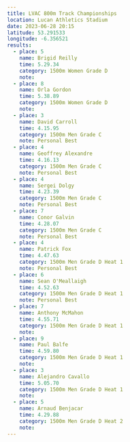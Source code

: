 ```yaml
---
title: LVAC 800m Track Championships
location: Lucan Athletics Stadium
date: 2023-06-28 20:15
latitude: 53.291533 
longitude: -6.356521
results:
  - place: 5
    name: Brigid Reilly
    time: 5.29.34
    category: 1500m Women Grade D
    note: 
  - place: 8
    name: Orla Gordon
    time: 5.38.89
    category: 1500m Women Grade D
    note: 
  - place: 3
    name: David Carroll
    time: 4.15.95
    category: 1500m Men Grade C
    note: Personal Best
  - place: 4
    name: Geoffrey Alexandre
    time: 4.16.13
    category: 1500m Men Grade C
    note: Personal Best
  - place: 4
    name: Sergei Dolgy
    time: 4.23.39
    category: 1500m Men Grade C
    note: Personal Best
  - place: 7
    name: Conor Galvin
    time: 4.28.07
    category: 1500m Men Grade C
    note: Personal Best
  - place: 4
    name: Patrick Fox
    time: 4.47.63 
    category: 1500m Men Grade D Heat 1
    note: Personal Best
  - place: 6
    name: Sean O'Meallaigh
    time: 4.52.63 
    category: 1500m Men Grade D Heat 1
    note: Personal Best
  - place: 7
    name: Anthony McMahon
    time: 4.55.71
    category: 1500m Men Grade D Heat 1
    note:
  - place: 9
    name: Paul Balfe
    time: 4.59.80
    category: 1500m Men Grade D Heat 1
    note:
  - place: 3
    name: Alejandro Cavallo
    time: 5.05.70
    category: 1500m Men Grade D Heat 1
    note:
  - place: 5
    name: Arnaud Benjacar
    time: 4.29.88 
    category: 1500m Men Grade D Heat 2
    note:
---
```

